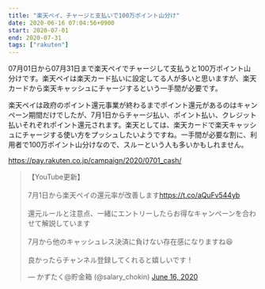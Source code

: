 ```yaml
---
title: "楽天ペイ、チャージと支払いで100万ポイント山分け"
date: 2020-06-16 07:04:56+0900
start: 2020-07-01
end: 2020-07-31
tags: ["rakuten"]
---
```

07月01日から07月31日まで楽天ペイでチャージして支払うと100万ポイント山分けです。楽天ペイは楽天カード払いに設定してる人が多いと思いますが、楽天カードから楽天キャッシュにチャージするという一手間が必要です。

楽天ペイは政府のポイント還元事業が終わるまでポイント還元があるのはキャンペーン期間だけでしたが、7月1日からチャージ払い、ポイント払い、クレジット払いそれぞれポイント還元されます。楽天としては、楽天カードで楽天キャッシュにチャージする使い方をプッシュしたいようですね。一手間が必要な割に、利用者で100万ポイント山分けなので、スルーという人も多いかもしれません。

https://pay.rakuten.co.jp/campaign/2020/0701_cash/

<blockquote class="twitter-tweet"><p lang="ja" dir="ltr">【YouTube更新】<br><br>7月1日から楽天ペイの還元率が改善します<a href="https://t.co/aQuFv544yb">https://t.co/aQuFv544yb</a><br><br>還元ルールと注意点、一緒にエントリーしたらお得なキャンペーンを合わせて解説しています<br><br>7月から他のキャッシュレス決済に負けない存在感になりますね😆<br><br>良かったらチャンネル登録してくれると嬉しいです！</p>&mdash; かずたく@貯金箱 (@salary_chokin) <a href="https://twitter.com/salary_chokin/status/1272846633126858753?ref_src=twsrc%5Etfw">June 16, 2020</a></blockquote> <script async src="https://platform.twitter.com/widgets.js" charset="utf-8"></script>
